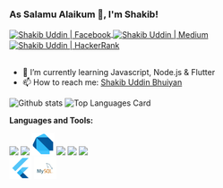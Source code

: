 ### As Salamu Alaikum 👋, I'm Shakib!

<a href="https://www.facebook.com/profile.php?id=100011011868115">
  <img align="center" alt="Shakib Uddin | Facebook" width="40px" src="https://github.com/paulrobertlloyd/socialmediaicons/blob/main/facebook-48x48.png"/>
</a>
<a href="https://shakibuddinbhuiyan.medium.com/">
  <img align="center" alt="Shakib Uddin | Medium" width="40px" src="https://raw.githubusercontent.com/shinokada/shinokada/master/assets/medium.png"/>
</a>
<a href="https://www.hackerrank.com/Shakib__Uddin">
  <img align="center" alt="Shakib Uddin | HackerRank" width="40px" src="https://upload.wikimedia.org/wikipedia/commons/thumb/4/40/HackerRank_Icon-1000px.png/220px-HackerRank_Icon-1000px.png"/>
</a>

<br />
<br />

- 🌱 I’m currently learning Javascript, Node.js & Flutter
- 📫 How to reach me: <a href="https://www.facebook.com/profile.php?id=100011011868115">Shakib Uddin Bhuiyan</a> 


![Github stats](https://github-readme-stats.vercel.app/api?username=ShakibUddin&theme=highcontrast&show_icons=true&count_private=true)
![Top Languages Card](https://github-readme-stats.vercel.app/api/top-langs/?username=ShakibUddin&layout=compact&hide=python)


**Languages and Tools:**  

<code><img height="40" src="https://upload.wikimedia.org/wikipedia/en/thumb/3/30/Java_programming_language_logo.svg/141px-Java_programming_language_logo.svg.png"></code>
<code><img height="40" src="https://raw.githubusercontent.com/shinokada/shinokada/master/assets/javascript.png"></code>
<code><img height="40" src="https://github.com/github/explore/blob/master/topics/dart/dart.png"></code>
<code><img height="40" src="https://upload.wikimedia.org/wikipedia/commons/thumb/d/d5/IntelliJ_IDEA_Logo.svg/512px-IntelliJ_IDEA_Logo.svg.png"></code>
<code><img height="40" src="https://raw.githubusercontent.com/shinokada/shinokada/master/assets/visual-studio-code.png"></code>
<code><img height="40" src="https://1.bp.blogspot.com/-LgTa-xDiknI/X4EflN56boI/AAAAAAAAPuk/24YyKnqiGkwRS9-_9suPKkfsAwO4wHYEgCLcBGAsYHQ/s0/image9.png"></code>  
<code><img height="40" src="https://github.com/github/explore/blob/master/topics/flutter/flutter.png"></code> 
<code><img height="40" src="https://github.com/github/explore/blob/master/topics/mysql/mysql.png"></code> 
